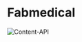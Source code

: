 # Fabmedical

![Content-API](https://github.com/sabirmohamed/Fabmedical/.github/workflows/content-api.yml/badge.svg)
